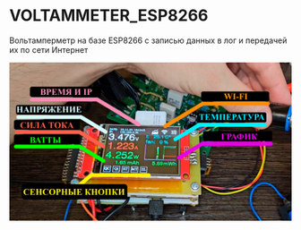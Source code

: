 # VOLTAMMETER_ESP8266
Вольтамперметр на базе ESP8266 с записью данных в лог и передачей их по сети Интернет

<img src="https://github.com/chevichelov/VOLTAMMETER_ESP8266/blob/main/IMG/MAIN.jpg" />

